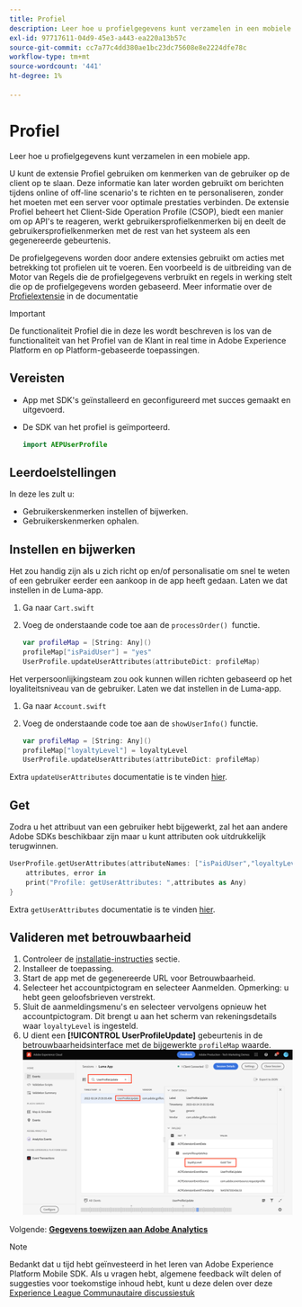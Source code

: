 ```yaml
---
title: Profiel
description: Leer hoe u profielgegevens kunt verzamelen in een mobiele app.
exl-id: 97717611-04d9-45e3-a443-ea220a13b57c
source-git-commit: cc7a77c4dd380ae1bc23dc75608e8e2224dfe78c
workflow-type: tm+mt
source-wordcount: '441'
ht-degree: 1%

---
```


# Profiel

Leer hoe u profielgegevens kunt verzamelen in een mobiele app.

U kunt de extensie Profiel gebruiken om kenmerken van de gebruiker op de client op te slaan. Deze informatie kan later worden gebruikt om berichten tijdens online of off-line scenario&#39;s te richten en te personaliseren, zonder het moeten met een server voor optimale prestaties verbinden. De extensie Profiel beheert het Client-Side Operation Profile (CSOP), biedt een manier om op API&#39;s te reageren, werkt gebruikersprofielkenmerken bij en deelt de gebruikersprofielkenmerken met de rest van het systeem als een gegenereerde gebeurtenis.

De profielgegevens worden door andere extensies gebruikt om acties met betrekking tot profielen uit te voeren. Een voorbeeld is de uitbreiding van de Motor van Regels die de profielgegevens verbruikt en regels in werking stelt die op de profielgegevens worden gebaseerd. Meer informatie over de [Profielextensie](https://aep-sdks.gitbook.io/docs/foundation-extensions/profile) in de documentatie

>[!IMPORTANT]
>
>De functionaliteit Profiel die in deze les wordt beschreven is los van de functionaliteit van het Profiel van de Klant in real time in Adobe Experience Platform en op Platform-gebaseerde toepassingen.


## Vereisten

* App met SDK&#39;s geïnstalleerd en geconfigureerd met succes gemaakt en uitgevoerd.
* De SDK van het profiel is geïmporteerd.

   ```swift
   import AEPUserProfile
   ```

## Leerdoelstellingen

In deze les zult u:

* Gebruikerskenmerken instellen of bijwerken.
* Gebruikerskenmerken ophalen.


## Instellen en bijwerken

Het zou handig zijn als u zich richt op en/of personalisatie om snel te weten of een gebruiker eerder een aankoop in de app heeft gedaan. Laten we dat instellen in de Luma-app.

1. Ga naar `Cart.swift`

1. Voeg de onderstaande code toe aan de `processOrder() `functie.

   ```swift
   var profileMap = [String: Any]()
   profileMap["isPaidUser"] = "yes"
   UserProfile.updateUserAttributes(attributeDict: profileMap)
   ```

Het verpersoonlijkingsteam zou ook kunnen willen richten gebaseerd op het loyaliteitsniveau van de gebruiker. Laten we dat instellen in de Luma-app.

1. Ga naar `Account.swift`

1. Voeg de onderstaande code toe aan de `showUserInfo()` functie.

   ```swift
   var profileMap = [String: Any]()
   profileMap["loyaltyLevel"] = loyaltyLevel
   UserProfile.updateUserAttributes(attributeDict: profileMap)
   ```

Extra `updateUserAttributes` documentatie is te vinden [hier](https://aep-sdks.gitbook.io/docs/foundation-extensions/profile/profile-api-references#update-user-attributes).

## Get

Zodra u het attribuut van een gebruiker hebt bijgewerkt, zal het aan andere Adobe SDKs beschikbaar zijn maar u kunt attributen ook uitdrukkelijk terugwinnen.

```swift
UserProfile.getUserAttributes(attributeNames: ["isPaidUser","loyaltyLevel"]){
    attributes, error in
    print("Profile: getUserAttributes: ",attributes as Any)
}
```

Extra `getUserAttributes` documentatie is te vinden [hier](https://aep-sdks.gitbook.io/docs/foundation-extensions/profile/profile-api-references#get-user-attributes).

## Valideren met betrouwbaarheid

1. Controleer de [installatie-instructies](assurance.md) sectie.
1. Installeer de toepassing.
1. Start de app met de gegenereerde URL voor Betrouwbaarheid.
1. Selecteer het accountpictogram en selecteer Aanmelden. Opmerking: u hebt geen geloofsbrieven verstrekt.
1. Sluit de aanmeldingsmenu&#39;s en selecteer vervolgens opnieuw het accountpictogram. Dit brengt u aan het scherm van rekeningsdetails waar `loyaltyLevel` is ingesteld.
1. U dient een **[!UICONTROL UserProfileUpdate]** gebeurtenis in de betrouwbaarheidsinterface met de bijgewerkte `profileMap` waarde.
   ![profiel valideren](assets/mobile-profile-validate.png)

Volgende: **[Gegevens toewijzen aan Adobe Analytics](analytics.md)**

>[!NOTE]
>
>Bedankt dat u tijd hebt geïnvesteerd in het leren van Adobe Experience Platform Mobile SDK. Als u vragen hebt, algemene feedback wilt delen of suggesties voor toekomstige inhoud hebt, kunt u deze delen over deze [Experience League Communautaire discussiestuk](https://experienceleaguecommunities.adobe.com/t5/adobe-experience-platform-launch/tutorial-discussion-implement-adobe-experience-cloud-in-mobile/td-p/443796)